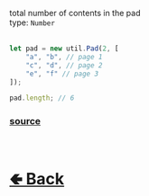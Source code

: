 total number of contents in the pad<br>
type: `Number`<br><br>
```js
let pad = new util.Pad(2, [ 
    "a", "b", // page 1
    "c", "d", // page 2
    "e", "f" // page 3
]);

pad.length; // 6
```

### [source](https://github.com/paigeroid/noscord.js/blob/main/src/Services/UtilService/custard/Pad.js)


<br> <h1> [🢀 Back](https://github.com/paigeroid/noscord.js/wiki/Util.Pad) </h1>